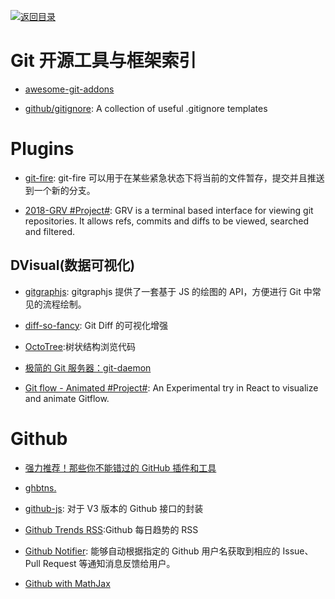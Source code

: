 [![返回目录](https://parg.co/UGo)](https://github.com/wxyyxc1992/Awesome-Reference)

# Git 开源工具与框架索引

* [awesome-git-addons](https://github.com/stevemao/awesome-git-addons#git-deploy)

* [github/gitignore](https://github.com/github/gitignore): A collection of useful .gitignore templates

# Plugins

* [git-fire](https://github.com/qw3rtman/git-fire): git-fire 可以用于在某些紧急状态下将当前的文件暂存，提交并且推送到一个新的分支。

* [2018-GRV #Project#](https://github.com/rgburke/grv): GRV is a terminal based interface for viewing git repositories. It allows refs, commits and diffs to be viewed, searched and filtered.

## DVisual(数据可视化)

* [gitgraphjs](http://gitgraphjs.com/#): gitgraphjs 提供了一套基于 JS 的绘图的 API，方便进行 Git 中常见的流程绘制。

* [diff-so-fancy](https://github.com/so-fancy/diff-so-fancy): Git Diff 的可视化增强

* [OctoTree](https://github.com/buunguyen/octotree):树状结构浏览代码

* [极简的 Git 服务器：git-daemon](http://harttle.com/2016/06/20/git-daemon.html)

* [Git flow - Animated #Project#](https://github.com/vraa/gitflowanimated): An Experimental try in React to visualize and animate Gitflow.

# Github

* [强力推荐！那些你不能错过的 GitHub 插件和工具](https://juejin.im/post/59ade28051882538fd72fa2c)

- [ghbtns.](https://ghbtns.com/#star)

- [github-js](https://github.com/akshaykumar6/github-js): 对于 V3 版本的 Github 接口的封装

* [Github Trends RSS](http://github-trends.ryotarai.info/):Github 每日趋势的 RSS

- [Github Notifier](https://parg.co/bDV): 能够自动根据指定的 Github 用户名获取到相应的 Issue、Pull Request 等通知消息反馈给用户。

- [Github with MathJax](https://parg.co/bDa)
